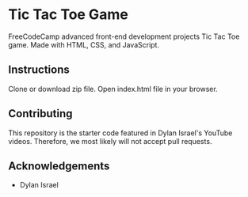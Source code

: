 # Tic Tac Toe Game
FreeCodeCamp advanced front-end development projects Tic Tac Toe game. Made with HTML, CSS, and JavaScript.

## Instructions
Clone or download zip file. Open index.html file in your browser.

## Contributing
This repository is the starter code featured in Dylan Israel's YouTube videos. Therefore, we most likely will not accept pull requests.

## Acknowledgements
* Dylan Israel
